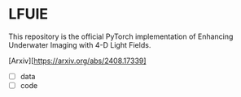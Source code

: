 # LFUIE

This repository is the official PyTorch implementation of Enhancing Underwater Imaging with 4-D Light Fields.

[Arxiv][https://arxiv.org/abs/2408.17339]
- [ ] data
- [ ] code
